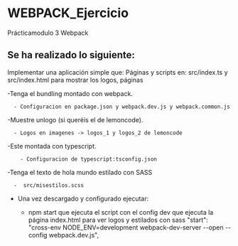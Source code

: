 # WEBPACK_Ejercicio
Prácticamodulo 3 Webpack

Se ha realizado lo siguiente:
---------------------------------
Implementar una aplicación simple que:
  Páginas y scripts en:
    src/index.ts y src/index.html para mostrar los logos, páginas
  
  -Tenga el bundling montado con webpack.
  
      - Configuracion en package.json y webpack.dev.js y webpack.common.js
   
  -Muestre unlogo (si queréis el de lemoncode).
  
      - Logos en imagenes -> logos_1 y logos_2 de lemoncode
  
  -Este montada con typescript.
  
        - Configuracion de typescript:tsconfig.json
    
  -Tenga el texto de hola mundo estilado con SASS
  
      -  src/misestilos.scss
 
 - Una vez descargado y configurado ejecutar:
 
    - npm start que ejecuta el script con el config dev que ejecuta la página index.html para ver logos y estilados con sass
      "start": "cross-env NODE_ENV=development webpack-dev-server --open --config webpack.dev.js",
      
    
  
  
 
 
  
  
